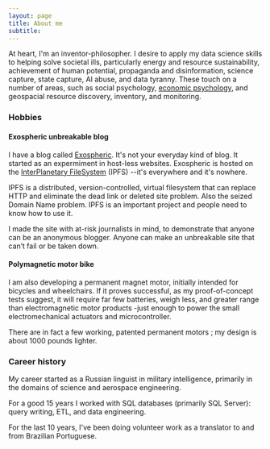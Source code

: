```yaml
---
layout: page
title: About me
subtitle: 
---
```

At heart, I'm an inventor-philosopher. I desire to apply my data science skills to helping solve societal ills, particularly energy and resource sustainability, achievement of human potential, propaganda and disinformation, science capture, state capture, AI abuse, and data tyranny. These touch on a number of areas, such as social psychology, [economic psychology](https://paper.dropbox.com/doc/The-Psycho-Linguistics-of-Sustainable-Economy-Q2y2fW9rE9WZbeZBNC2Rl), and geospacial resource discovery, inventory, and monitoring.

### Hobbies
#### Exospheric unbreakable blog
I have a blog called [Exospheric](https://js.ipfs.io/ipns/QmZJBQBXX98AuTcoR1HBGdbe5Gph74ZBWSgNemBcqPNv1W/). It's not your everyday kind of blog. It started as an expermiment in host-less websites. Exospheric is hosted on the [InterPlanetary FileSystem](https://ipfs.io/) (IPFS) --it's everywhere and it's nowhere.

IPFS is a distributed, version-controlled, virtual filesystem that can replace HTTP and eliminate the dead link or deleted site problem. Also the seized Domain Name problem. IPFS is an important project and people need to know how to use it. 

I made the site with at-risk journalists in mind, to demonstrate that anyone can be an anonymous blogger. Anyone can make an unbreakable site that can’t fail or be taken down. 

#### Polymagnetic motor bike
I am also developing a permanent magnet motor, initially intended for bicycles and wheelchairs. If it proves successful, as my proof-of-concept tests suggest, it will require far few batteries, weigh less, and greater range than electromagnetic motor products -just enough to power the small electromechanical actuators and microcontroller. 

There are in fact a few working, patented permanent motors ; my design is about 1000 pounds lighter.


### Career history

My career started as a Russian linguist in military intelligence, primarily in the domains of science and aerospace engineering.

For a good 15 years I worked with SQL databases (primarily SQL Server): query writing, ETL, and data engineering.

For the last 10 years, I've been doing volunteer work as a translator to and from Brazilian Portuguese.
